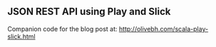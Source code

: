 ## JSON REST API using Play and Slick

Companion code for the blog post at: http://olivebh.com/scala-play-slick.html
